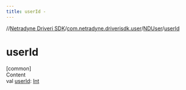 ```yaml
---
title: userId -
---
```

//[Netradyne Driveri SDK](../../index.md)/[com.netradyne.driverisdk.user](../index.md)/[NDUser](index.md)/[userId](user-id.md)



# userId  
[common]  
Content  
val [userId](user-id.md): [Int](https://kotlinlang.org/api/latest/jvm/stdlib/kotlin/-int/index.html)  



